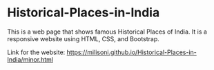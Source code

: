# Historical-Places-in-India
This is a web page that shows famous Historical Places of India. It is a responsive website using HTML, CSS, and Bootstrap.

Link for the website: https://milisoni.github.io/Historical-Places-in-India/minor.html
